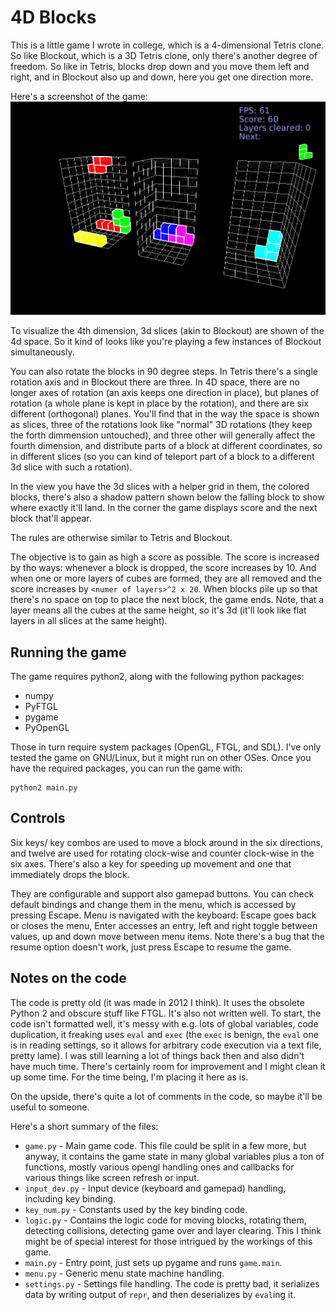 # 4D Blocks
This is a little game I wrote in college, which is a 4-dimensional
Tetris clone. So like Blockout, which is a 3D Tetris clone, only
there's another degree of freedom. So like in Tetris, blocks drop
down and you move them left and right, and in Blockout also up and down,
here you get one direction more.

Here's a screenshot of the game:
![screenshot](screenshot.png?raw=true)

To visualize the 4th dimension, 3d slices (akin to Blockout) are
shown of the 4d space. So it kind of looks like you're playing a
few instances of Blockout simultaneously.

You can also rotate the blocks in 90 degree steps. In Tetris there's
a single rotation axis and in Blockout there are three. In 4D space,
there are no longer axes of rotation (an axis keeps one direction in
place), but planes of rotation (a whole plane is kept in place by the
rotation), and there are six different (orthogonal) planes. You'll find
that in the way the space is shown as slices, three of the rotations
look like "normal" 3D rotations (they keep the forth dimmension untouched),
and three other will generally affect the fourth dimension, and distribute
parts of a block at different coordinates, so in different slices (so you
can kind of teleport part of a block to a different 3d slice with such a
rotation).

In the view you have the 3d slices with a helper grid in them, the colored
blocks, there's also a shadow pattern shown below the falling block to show
where exactly it'll land. In the corner the game displays score and the next
block that'll appear.

The rules are otherwise similar to Tetris and Blockout.

The objective is to gain as high a score as possible.
The score is increased by tho ways: whenever a block is dropped,
the score increases by 10. And when one or more layers of cubes are formed,
they are all removed and the score increases by `<numer of layers>^2 x 20`.
When blocks pile up so that there's no space on top to place the next block,
the game ends. Note, that a layer means all the cubes at the same height,
so it's 3d (it'll look like flat layers in all slices at the same height).

## Running the game
The game requires python2, along with the following python packages:
* numpy
* PyFTGL
* pygame
* PyOpenGL

Those in turn require system packages (OpenGL, FTGL, and SDL).
I've only tested the game on GNU/Linux, but it might run on other OSes.
Once you have the required packages, you can run the game with:

    python2 main.py

## Controls
Six keys/ key combos are used to move a block around in the six directions,
and twelve are used for rotating clock-wise and counter clock-wise in the
six axes. There's also a key for speeding up movement and one that
immediately drops the block.

They are configurable and support also gamepad buttons. You can
check default bindings and change them in the menu, which is accessed by
pressing Escape. Menu is navigated with the keyboard: Escape goes back or
closes the menu, Enter accesses an entry, left and right toggle between
values, up and down move between menu items. Note there's a bug that the
resume option doesn't work, just press Escape to resume the game.

## Notes on the code
The code is pretty old (it was made in 2012 I think). It uses the obsolete
Python 2 and obscure stuff like FTGL. It's also not written well. To start,
the code isn't formatted well, it's messy with e.g. lots of global variables,
code duplication, it freaking uses `eval` and `exec` (the `exec` is benign, the
`eval` one is in reading settings, so it allows for arbitrary code execution
via a text file, pretty lame). I was still learning a lot of things back then
and also didn't have much time. There's certainly room for improvement and
I might clean it up some time. For the time being, I'm placing it here as is.

On the upside, there's quite a lot of comments in the code, so maybe it'll
be useful to someone.

Here's a short summary of the files:
* `game.py` - Main game code. This file could be split in a few more, but
  anyway, it contains the game state in many global variables plus a ton
  of functions, mostly various opengl handling ones and callbacks for various
  things like screen refresh or input.
* `input_dev.py` - Input device (keyboard and gamepad) handling, including
  key binding.
* `key_num.py` - Constants used by the key binding code.
* `logic.py` - Contains the logic code for moving blocks, rotating them,
  detecting collisions, detecting game over and layer clearing. This I think
  might be of special interest for those intrigued by the workings of this game.
* `main.py` - Entry point, just sets up pygame and runs `game.main`.
* `menu.py` - Generic menu state machine handling.
* `settings.py` - Settings file handling. The code is pretty bad, it serializes
  data by writing output of `repr`, and then deserializes by `eval`ing it.
